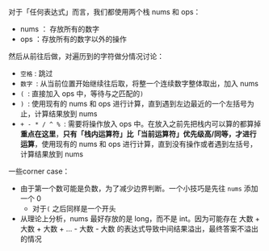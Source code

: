 对于「任何表达式」而言，我们都使用两个栈 nums 和 ops：
- nums ： 存放所有的数字
- ops ：存放所有的数字以外的操作

然后从前往后做，对遍历到的字符做分情况讨论：

- `空格` : 跳过
- `数字 `: 从当前位置开始继续往后取，将整一个连续数字整体取出，加入 nums
- `( `: 直接加入 ops 中，等待与之匹配的`)`
- `) `: 使用现有的 nums 和 ops 进行计算，直到遇到左边最近的一个左括号为止，计算结果放到 nums
- `+ - * / ^ % `: 需要将操作放入 ops 中。在放入之前先把栈内可以算的都算掉
**重点在这里**，**只有「栈内运算符」比「当前运算符」优先级高/同等，才进行运算**，使用现有的 nums 和 ops 进行计算，直到没有操作或者遇到左括号，计算结果放到 nums



一些corner case：
-  由于第一个数可能是负数，为了减少边界判断。一个小技巧是先往 `nums` 添加一个 0
	- 对于`(` 之后同样是一个开头
- 从理论上分析，nums 最好存放的是 long，而不是 int。因为可能存在 大数 + 大数 + 大数 + … - 大数 - 大数 的表达式导致中间结果溢出，最终答案不溢出的情况
